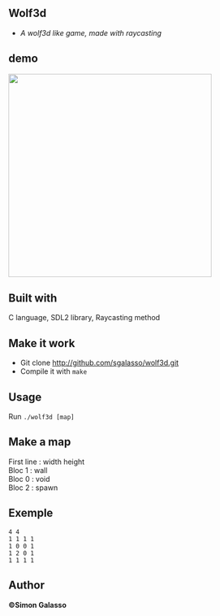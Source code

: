 ## Wolf3d
* *A wolf3d like game, made with raycasting*

## demo
<img src="ressources/img/wolf3d_demo.gif" width="400"></img>

## Built with
C language, SDL2 library, Raycasting method

## Make it work
* Git clone http://github.com/sgalasso/wolf3d.git
* Compile it with `make`

## Usage
Run `./wolf3d [map]`

## Make a map
First line : width height</br>
Bloc 1 : wall</br>
Bloc 0 : void</br>
Bloc 2 : spawn

## Exemple

```
4 4
1 1 1 1
1 0 0 1
1 2 0 1
1 1 1 1
```

## Author
**©Simon Galasso**</br>
